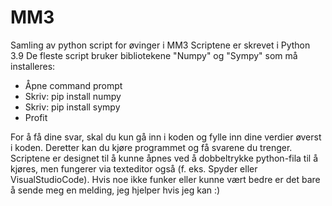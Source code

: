 # MM3
Samling av python script for øvinger i MM3
Scriptene er skrevet i Python 3.9
De fleste script bruker bibliotekene "Numpy" og "Sympy" som må installeres:
  * Åpne command prompt
  * Skriv: pip install numpy
  * Skriv: pip install sympy
  * Profit
 
For å få dine svar, skal du kun gå inn i koden og fylle inn dine verdier øverst i koden. Deretter kan du kjøre programmet og få svarene du trenger.
Scriptene er designet til å kunne åpnes ved å dobbeltrykke python-fila til å kjøres, men fungerer via texteditor også (f. eks. Spyder eller VisualStudioCode).
Hvis noe ikke funker eller kunne vært bedre er det bare å sende meg en melding, jeg hjelper hvis jeg kan :)
